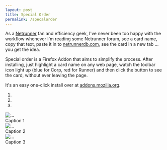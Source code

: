```yaml
---
layout: post
title: Special Order
permalink: /specalorder
---
```


As a [Netrunner][1] fan and efficiency geek, I've never been too happy
with the workflow whenever I'm reading some Netrunner forum, see a
card name, copy that text, paste it in to [netrunnerdb.com][2], see
the card in a new tab ... you get the idea.

Special order is a Firefox Addon that aims to simplify the
process. After installing, just highlight a card name on any web page,
watch the toolbar icon light up (blue for Corp, red for Runner) and
then click the button to see the card, without ever leaving the page.

It's an easy one-click install over at [addons.mozilla.org][3].


<div id="carousel-example-generic" class="carousel slide" data-ride="carousel">
  <!-- Indicators -->
  <ol class="carousel-indicators">
    <li data-target="#carousel-example-generic" data-slide-to="0" class="active"></li>
    <li data-target="#carousel-example-generic" data-slide-to="1"></li>
    <li data-target="#carousel-example-generic" data-slide-to="2"></li>
  </ol>

  <!-- Wrapper for slides -->
  <div class="carousel-inner">
    <div class="item active">
      <img src="http://www.placehold.it/800x600" alt="...">
      <div class="carousel-caption">
        Caption 1
      </div>
    </div>
    <div class="item">
      <img src="http://www.placehold.it/800x600" alt="...">
      <div class="carousel-caption">
        Caption 2
      </div>
    </div>
    <div class="item">
      <img src="http://www.placehold.it/800x600" alt="...">
      <div class="carousel-caption">
        Caption 3
      </div>
    </div>

  </div>

  <!-- Controls -->
  <a class="left carousel-control" href="#carousel-example-generic" role="button" data-slide="prev">
    <span class="glyphicon glyphicon-chevron-left"></span>
  </a>
  <a class="right carousel-control" href="#carousel-example-generic" role="button" data-slide="next">
    <span class="glyphicon glyphicon-chevron-right"></span>
  </a>
</div>


[1]: http://www.fantasyflightgames.com/edge_minisite.asp?eidm=207
[2]: http://netrunnerdb.com
[3]: https://addons.mozilla.org/en-US/firefox/addon/special-order/
